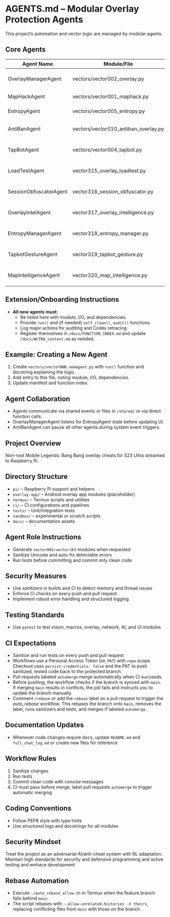 # AGENTS.md – Modular Overlay Protection Agents

This project’s automation and vector logic are managed by modular agents.

## Core Agents

| Agent Name             | Module/File               | Purpose                       | Input                   | Output         | Dependencies   |
|------------------------|--------------------------|-------------------------------|-------------------------|----------------|---------------|
| OverlayManagerAgent    | vectors/vector002_overlay.py   | Handles ESP/map overlays      | Game state, config      | Rendered UI    | EntropyAgent  |
| MapHackAgent           | vectors/vector001_maphack.py   | Reveals minimap info          | Raw map memory          | Entity list    |               |
| EntropyAgent           | vectors/vector005_entropy.py   | Adds entropy, session random  | Overlay state           | New entropy    | OverlayManager|
| AntiBanAgent           | vectors/vector010_antiban_overlay.py | Hide overlay/screens, log clean | System events         | Clean state    |               |
| TapBotAgent            | vectors/vector004_tapbot.py    | Simulates human tap entropy   | Tap command             | Touch event    | EntropyAgent  |
| LoadTestAgent         | vector315_overlay_loadtest.py   | Overlay stress/load test cycles | cycles config        | Remaining handles | OverlayManager |
| SessionObfuscatorAgent| vector316_session_obfuscator.py | Randomize session IDs and overlay names | None | New session ID | OverlayManager |
| OverlayIntelAgent     | vector317_overlay_intelligence.py | Monitor overlay FPS and memory usage | None | Metric list    | OverlayManager |
| EntropyManagerAgent   | vector318_entropy_manager.py | Rotate seeds for overlay and tap modules | None | Seed list      |               |
| TapbotGestureAgent    | vector319_tapbot_gesture.py | Simulate taps and swipes with entropy | Gesture plan | Touch events   | EntropyManager |
| MapIntelligenceAgent  | vector320_map_intelligence.py | Build heatmap of enemy sightings | Frame stream | Heatmap data   | OverlayManager |


## Extension/Onboarding Instructions

- **All new agents must:**
    - Be listed here with module, I/O, and dependencies.
    - Provide `run()` and (if needed) `self_clean()`, `audit()` functions.
    - Log major actions for auditing and Codex retracing.
    - Register themselves in `/docs/FUNCTION_INDEX.md` and update `/docs/WCTRA_context.md` as needed.

## Example: Creating a New Agent

1. Create `vectors/vectorNNN_newagent.py` with `run()` function and docstring explaining the logic.
2. Add entry to this file, noting module, I/O, dependencies.
3. Update manifest and function index.

## Agent Collaboration

- Agents communicate via shared events or files in `/shared/` or via direct function calls.
- OverlayManagerAgent listens for EntropyAgent state before updating UI.
- AntiBanAgent can pause all other agents during system event triggers.
## Project Overview
Non-root Mobile Legends: Bang Bang overlay cheats for S23 Ultra streamed to Raspberry Pi.

## Directory Structure
- `pi/` – Raspberry Pi support and helpers
- `overlay-app/` – Android overlay app modules (placeholder)
- `termux/` – Termux scripts and utilities
- `ci/` – CI configurations and pipelines
- `tests/` – Unit/integration tests
- `sandbox/` – experimental or scratch scripts
- `docs/` – documentation assets

## Agent Role Instructions
- Generate `vector001`–`vector163` modules when requested
- Sanitize Unicode and auto-fix detectable errors
- Run tests before committing and commit only clean code

## Security Measures
- Use sanitizers in builds and CI to detect memory and thread issues
- Enforce CI checks on every push and pull request
- Implement robust error handling and structured logging

## Testing Standards
- Use `pytest` to test vision, macros, overlay, network, AI, and UI modules

## CI Expectations
- Sanitize and run tests on every push and pull request
- Workflows use a Personal Access Token (`GH_PAT`) with `repo` scope. Checkout uses `persist-credentials: false` and the PAT to push sanitized, tested code back to the protected branch.
- Pull requests labeled `automerge` merge automatically when CI succeeds.
- Before pushing, the workflow checks if the branch is synced with `main`. If merging `main` results in conflicts, the job fails and instructs you to update the branch manually.
- Comment `/rebase` or add the `rebase` label on a pull request to trigger the *auto_rebase* workflow. This rebases the branch onto `main`, removes the label, runs sanitizers and tests, and merges if labeled `automerge`.

## Documentation Updates
- Whenever code changes require docs, update `README.md` and `full_chat_log.md` or create new files for reference 

## Workflow Rules
1. Sanitize changes
2. Run tests
3. Commit clean code with concise messages
4. CI must pass before merge; label pull requests `automerge` to trigger automatic merging

## Coding Conventions
- Follow PEP8 style with type hints
- Use structured logs and docstrings for all modules

## Security Mindset
Treat the project as an adversarial AI/anti-cheat system with RL adaptation. Maintain high standards for security and defensive programming and active testing and emhace development 

## Rebase Automation
- Execute `./auto_rebase_allow.sh` in Termux when the feature branch falls behind
  `main`.
- The script rebases with `--allow-unrelated-histories -X theirs`, replacing
  conflicting files from `main` with those on the branch.

